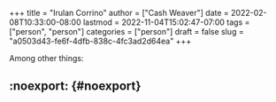 +++
title = "Irulan Corrino"
author = ["Cash Weaver"]
date = 2022-02-08T10:33:00-08:00
lastmod = 2022-11-04T15:02:47-07:00
tags = ["person", "person"]
categories = ["person"]
draft = false
slug = "a0503d43-fe6f-4dfb-838c-4fc3ad2d64ea"
+++

Among other things:


## :noexport: {#noexport}
